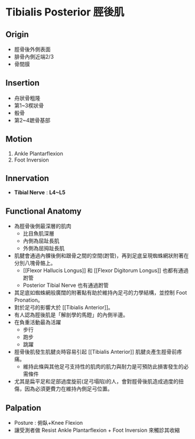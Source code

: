 # Tibialis Posterior 脛後肌
## Origin
* 脛骨後外側表面
* 腓骨內側近端2/3
* 骨間膜  

## Insertion
* 舟狀骨粗隆
* 第1~3楔狀骨
* 骰骨
* 第2~4蹠骨基部  

## Motion
1. Ankle Plantarflexion
2. Foot Inversion  

## Innervation
* **Tibial Nerve** : **L4~L5**  

## Functional Anatomy
* 為脛骨後側最深層的肌肉
	* 比目魚肌深層
	* 內側為屈趾長肌
	* 外側為屈拇趾長肌
* 肌腱會通過內髁後側和跟骨之間的空間(跗管)，再到足底呈現蜘蛛網狀附著在分別八塊骨骼上。
	* [[Flexor Hallucis Longus]] 和 [[Flexor Digitorum Longus]] 也都有通過跗管
	* Posterior Tibial Nerve 也有通過跗管
* 其足底如蜘蛛網般廣闊的附著點有助於維持內足弓的力學結構，並控制 Foot Pronation。
* 對於足弓的影響大於 [[Tibialis Anterior]]。
* 有人認為脛後肌是「解剖學的馬鐙」的內側半邊。
* 在負重活動最為活躍
	* 步行
	* 跑步
	* 跳躍
* 脛骨後肌發生肌腱炎時容易引起 [[Tibialis Anterior]] 肌腱炎產生脛骨前疼痛。
	* 維持此條與其他足弓支持性的肌肉的肌力與耐力是可預防此損害發生的必需條件
* 尤其是扁平足和足部過度旋前(足弓塌陷)的人，會對脛骨後肌造成過度的扭傷，因為必須更費力在維持內側足弓位置。  

## Palpation
* Posture : 俯臥+Knee Flexion
* 讓受測者做 Resist Ankle Plantarflexion + Foot Inversion 來觸診其收縮